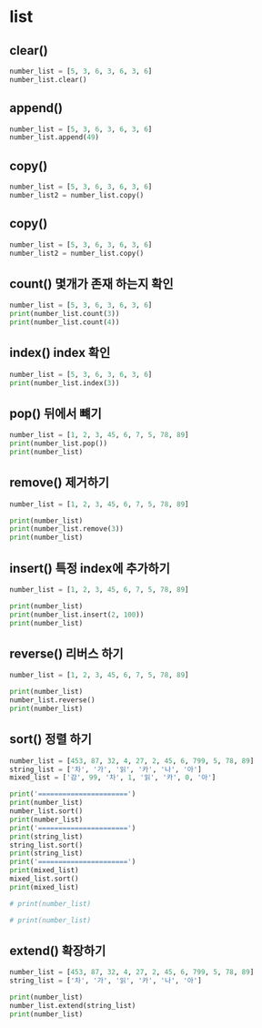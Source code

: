 # list

## clear()
```python
number_list = [5, 3, 6, 3, 6, 3, 6]
number_list.clear()
```

## append()
```python
number_list = [5, 3, 6, 3, 6, 3, 6]
number_list.append(49)
```

## copy()
```python
number_list = [5, 3, 6, 3, 6, 3, 6]
number_list2 = number_list.copy()
```

## copy()
```python
number_list = [5, 3, 6, 3, 6, 3, 6]
number_list2 = number_list.copy()
```

## count() 몇개가 존재 하는지 확인
```python
number_list = [5, 3, 6, 3, 6, 3, 6]
print(number_list.count(3))
print(number_list.count(4))
```

## index() index 확인
```python
number_list = [5, 3, 6, 3, 6, 3, 6]
print(number_list.index(3))
```

## pop() 뒤에서 뺴기
```python
number_list = [1, 2, 3, 45, 6, 7, 5, 78, 89]
print(number_list.pop())
print(number_list)
```

## remove() 제거하기
```python
number_list = [1, 2, 3, 45, 6, 7, 5, 78, 89]

print(number_list)
print(number_list.remove(3))
print(number_list)
```

## insert() 특정 index에 추가하기
```python
number_list = [1, 2, 3, 45, 6, 7, 5, 78, 89]

print(number_list)
print(number_list.insert(2, 100))
print(number_list)
```


## reverse() 리버스 하기
```python
number_list = [1, 2, 3, 45, 6, 7, 5, 78, 89]

print(number_list)
number_list.reverse()
print(number_list)
```

## sort() 정렬 하기
```python
number_list = [453, 87, 32, 4, 27, 2, 45, 6, 799, 5, 78, 89]
string_list = ['차', '가', '읽', '카', '나', '아']
mixed_list = ['감', 99, '차', 1, '읽', '카', 0, '아']

print('======================')
print(number_list)
number_list.sort()
print(number_list)
print('======================')
print(string_list)
string_list.sort()
print(string_list)
print('======================')
print(mixed_list)
mixed_list.sort()
print(mixed_list)

# print(number_list)

# print(number_list)
```

## extend() 확장하기
```python
number_list = [453, 87, 32, 4, 27, 2, 45, 6, 799, 5, 78, 89]
string_list = ['차', '가', '읽', '카', '나', '아']

print(number_list)
number_list.extend(string_list)
print(number_list)
```
